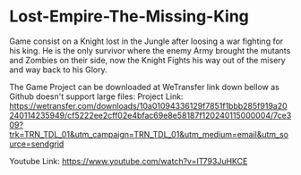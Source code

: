 # Lost-Empire-The-Missing-King
Game consist on a Knight lost in the Jungle after loosing a war fighting for his king. He is the only survivor where the enemy Army brought the mutants and Zombies on their side, now the Knight Fights his way out of the misery and way back to his Glory.


The Game Project can be downloaded at WeTransfer link down bellow as Github doesn't support large files:
Project Link:
https://wetransfer.com/downloads/10a01094336129f7851f1bbb285f919a20240114235949/cf5222ee2cff02e4bfac69e8e58187f120240115000004/7ce309?trk=TRN_TDL_01&utm_campaign=TRN_TDL_01&utm_medium=email&utm_source=sendgrid

Youtube Link:
https://www.youtube.com/watch?v=IT793JuHKCE
